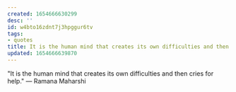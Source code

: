 ```yaml
---
created: 1654666630299
desc: ''
id: w4bto16zdnt7j3hpggur6tv
tags:
- quotes
title: It is the human mind that creates its own difficulties and then cries for help
updated: 1654666639870
---
```

   
"It is the human mind that creates its own difficulties and then cries for help." — Ramana Maharshi